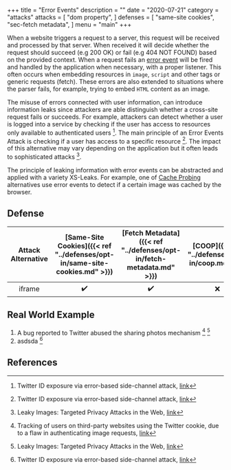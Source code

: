 +++
title = "Error Events"
description = ""
date = "2020-07-21"
category = "attacks"
attacks = [
    "dom property",
]
defenses = [
    "same-site cookies",
    "sec-fetch metadata",
]
menu = "main"
+++


When a website triggers a request to a server, this request will be received and processed by that server. When received it will decide whether the request should succeed (e.g 200 OK) or fail (e.g 404 NOT FOUND) based on the provided context. When a request fails an [error event](https://developer.mozilla.org/en-US/docs/Web/API/Element/error_event) will be fired and handled by the application when necessary, with a proper listener. This often occurs when embedding resources in `image`, `script` and other tags or generic requests (fetch). These errors are also extended to situations where the parser fails, for example, trying to embed `HTML` content as an image.

The misuse of errors connected with user information, can introduce information leaks since attackers are able distinguish whether a cross-site request fails or succeeds. For example, attackers can detect whether a user is logged into a service by checking if the user has access to resources only available to authenticated users [^3]. The main principle of an Error Events Attack is checking if a user has access to a specific resource [^3]. The impact of this alternative may vary depending on the application but it often leads to sophisticated attacks [^1].

The principle of leaking information with error events can be abstracted and applied with a variety XS-Leaks. For example, one of [Cache Probing](https://TODO) alternatives use error events to detect if a certain image was cached by the browser.

## Defense

| Attack Alternative  | [Same-Site Cookies]({{< ref "../defenses/opt-in/same-site-cookies.md" >}})  | [Fetch Metadata]({{< ref "../defenses/opt-in/fetch-metadata.md" >}})  | [COOP]({{< ref "../defenses/opt-in/coop.md" >}})  |  [Framing Protections]({{< ref "../defenses/opt-in/xfo.md" >}}) |
|:----------------------------------:|:--------------------------:|:---------------:|:-----:|:--------------------:|
| iframe                             |         ✔️                 |      ✔️         |  ❌   |          ✔️         |


## Real World Example

1. A bug reported to Twitter abused the sharing photos mechanism [^2] [^1]
2. asdsda [^3]

## References

[^1]: Leaky Images: Targeted Privacy Attacks in the Web, [link](https://www.usenix.org/system/files/sec19fall_staicu_prepub.pdf)
[^2]: Tracking of users on third-party websites using the Twitter cookie, due to a flaw in authenticating image requests, [link](https://hackerone.com/reports/329957)
[^3]: Twitter ID exposure via error-based side-channel attack, [link](https://hackerone.com/reports/505424)